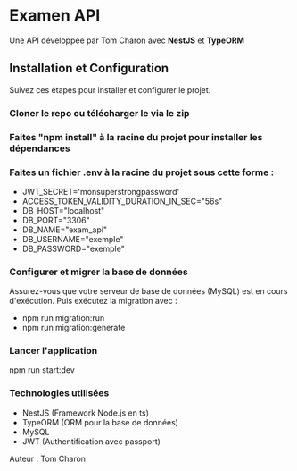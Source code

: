 # Examen API

Une API développée par Tom Charon avec **NestJS** et **TypeORM**

## Installation et Configuration

Suivez ces étapes pour installer et configurer le projet.

### Cloner le repo ou télécharger le via le zip

### Faites "npm install" à la racine du projet pour installer les dépendances

### Faites un fichier .env à la racine du projet sous cette forme :

- JWT_SECRET='monsuperstrongpassword'
- ACCESS_TOKEN_VALIDITY_DURATION_IN_SEC="56s"
- DB_HOST="localhost"
- DB_PORT="3306"
- DB_NAME="exam_api"
- DB_USERNAME="exemple"
- DB_PASSWORD="exemple"

### Configurer et migrer la base de données

Assurez-vous que votre serveur de base de données (MySQL) est en cours d'exécution.
Puis exécutez la migration avec :

- npm run migration:run
- npm run migration:generate

### Lancer l'application

npm run start:dev

### Technologies utilisées

- NestJS (Framework Node.js en ts)
- TypeORM (ORM pour la base de données)
- MySQL
- JWT (Authentification avec passport)

Auteur : Tom Charon
